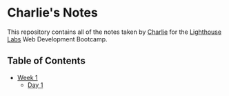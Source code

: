 # Charlie's Notes

This repository contains all of the notes taken by [Charlie](https://github.com/cchand-vanc) for the [Lighthouse Labs](https://www.lighthouselabs.ca/) Web Development Bootcamp.


## Table of Contents

* [Week 1](/Week_1)
  * [Day 1](/Week_1/Day_1)
  